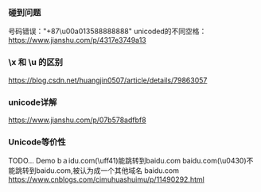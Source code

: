 ### 碰到问题

号码错误："+87\u00a013588888888" 
unicoded的不同空格：
https://www.jianshu.com/p/4317e3749a13  

### \x 和 \u 的区别
  
https://blog.csdn.net/huangjin0507/article/details/79863057

### unicode详解

https://www.jianshu.com/p/07b578adfbf8


### Unicode等价性

TODO...
Demo
bａidu.com(\uff41)能跳转到baidu.com
bаidu.com(\u0430)不能跳转到baidu.com,被认为成一个其他域名
baidu.com
https://www.cnblogs.com/cimuhuashuimu/p/11490292.html







